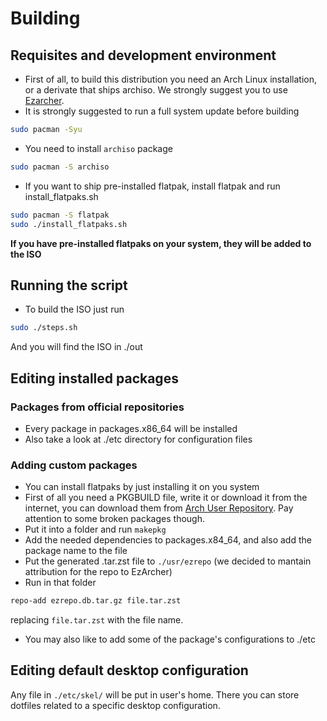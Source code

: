 # Building

## Requisites and development environment
- First of all, to build this distribution you need an Arch Linux installation, or a derivate that ships archiso. We strongly suggest you to use [Ezarcher](https://sourceforge.net/projects/ezarch/).
- It is strongly suggested to run a full system update before building
```bash
sudo pacman -Syu
```
- You need to install `archiso` package
```bash
sudo pacman -S archiso
```
- If you want to ship pre-installed flatpak, install flatpak and run install_flatpaks.sh
```bash
sudo pacman -S flatpak
sudo ./install_flatpaks.sh
```
**If you have pre-installed flatpaks on your system, they will be added to the ISO**

## Running the script
- To build the ISO just run 
```bash
sudo ./steps.sh
```
And you will find the ISO in ./out

## Editing installed packages
### Packages from official repositories
- Every package in packages.x86_64 will be installed
- Also take a look at ./etc directory for configuration files
### Adding custom packages
- You can install flatpaks by just installing it on you system
- First of all you need a PKGBUILD file, write it or download it from the internet, you can download them from [Arch User Repository](https://aur.archlinux.org/). Pay attention to some broken packages though.
- Put it into a folder and run `makepkg` 
- Add the needed dependencies to packages.x84_64, and also add the package name to the file
- Put the generated .tar.zst file to `./usr/ezrepo` (we decided to mantain attribution for the repo to EzArcher)
- Run in that folder 
```bash
repo-add ezrepo.db.tar.gz file.tar.zst
```
replacing `file.tar.zst` with the file name.
- You may also like to add some of the package's configurations to ./etc
## Editing default desktop configuration
Any file in `./etc/skel/` will be put in user's home. There you can store dotfiles related to a specific desktop configuration.

